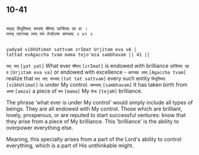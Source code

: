 ## 10-41


```shloka-sa

यद्यद् विभूतिमत् सत्त्वम् श्रीमत् ऊर्जितम् एव वा ।
तत्तद् एवागच्छ त्वम् मम तेजोऽम्श सम्भवम् ॥ ४१ ॥

```
```shloka-sa-hk

yadyad vibhUtimat sattvam zrImat Urjitam eva vA |
tattad evAgaccha tvam mama tejo'mza sambhavam || 41 ||

```
`यत् यत्` `[yat yat]` What ever `श्रीमत्` `[zrImat]` is endowed with brilliance `ऊर्जितम् एव व` `[Urjitam eva va]` or endowed with excellence - `आगच्छ त्वम्` `[Agaccha tvam]` realize that `तत् तत् सत्त्वम्` `[tat tat sattvam]` every such entity `विभूतिमत्` `[vibhUtimat]` is under My control. `सम्भवम्` `[sambhavam]` It has taken birth from `अम्श` `[amza]` a piece of `मम` `[mama]` My `तेजः` `[tejaH]` brilliance.

The phrase ‘what ever is under My control’ would simply include all types of beings. They are all endowed with My control. Those which are brilliant, lovely, prosperous, or are reputed to start successful ventures: know that they arise from a piece of My brilliance. This 'brilliance' is the ability to overpower everything else. 

Meaning, this specialty arises from a part of the Lord's ability to control everything, which is a part of His unthinkable might.



